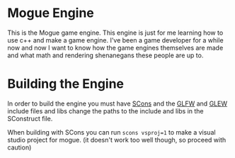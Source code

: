 # Mogue Engine
This is the Mogue game engine. This engine is just for me learning how to use c++ and make a game engine. I've been a game developer
for a while now and now I want to know how the game engines themselves are made and what math and rendering shenanegans these people are up to.

# Building the Engine
In order to build the engine you must have [SCons](https://scons.org) and the [GLFW](https://sourceforge.net/projects/glew/files/latest/download) and [GLEW](https://www.glfw.org) include files and libs
change the paths to the include and libs in the SConstruct file.

When building with SCons you can run `scons vsproj=1` to make a visual studio project for mogue. (it doesn't work too well though, so proceed with caution)
